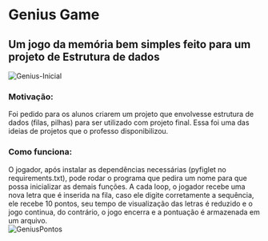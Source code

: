 # Genius Game
## Um jogo da memória bem simples feito para um projeto de Estrutura de dados

![Genius-Inicial](https://user-images.githubusercontent.com/82682019/121974636-341b0680-cd56-11eb-8543-1742c9f91eb9.jpeg)
<br>
### Motivação:
Foi pedido para os alunos criarem um projeto que envolvesse estrutura de dados (filas, pilhas) para ser utilizado com projeto final.
Essa foi uma das ideias de projetos que o professo disponibilizou.

### Como funciona:
O jogador, após instalar as dependências necessárias (pyfiglet no requirements.txt), pode rodar o programa que pedira um nome para que possa inicializar as demais funções.
A cada loop, o jogador recebe uma nova letra que é inserida na fila, caso ele digite corretamente a sequência, ele recebe 10 pontos, seu tempo de visualização das letras é reduzido e o jogo continua, do contrário, o jogo encerra e a pontuação é armazenada em um arquivo.<br>
![GeniusPontos](https://user-images.githubusercontent.com/82682019/121974990-04b8c980-cd57-11eb-9254-1fa5518d0ace.jpeg)

